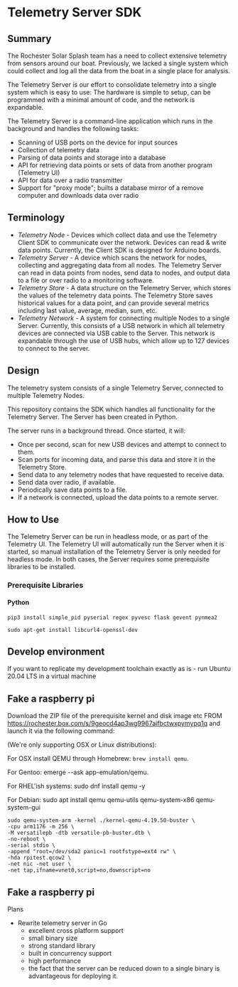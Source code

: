 # Telemetry Server SDK
## Summary
The Rochester Solar Splash team has a need to collect extensive telemetry from sensors around our boat. Previously, we lacked a single system which could collect and log all the data from the boat in a single place for analysis.

The Telemetry Server is our effort to consolidate telemetry into a single system which is easy to use: The hardware is simple to setup, can be programmed with a minimal amount of code, and the network is expandable.

The Telemetry Server is a command-line application which runs in the background and handles the following tasks:
- Scanning of USB ports on the device for input sources
- Collection of telemetry data
- Parsing of data points and storage into a database
- API for retrieving data points or sets of data from another program (Telemetry UI)
- API for data over a radio transmitter
- Support for "proxy mode"; builts a database mirror of a remove computer and downloads data over radio

## Terminology
- *Telemetry Node* - Devices which collect data and use the Telemetry Client SDK to communicate over the network. Devices can read & write data points. Currently, the Client SDK is designed for Arduino boards.
- *Telemetry Server* - A device which scans the network for nodes, collecting and aggregating data from all nodes. The Telemetry Server can read in data points from nodes, send data to nodes, and output data to a file or over radio to a monitoring software.
- *Telemetry Store* - A data structure on the Telemetry Server, which stores the values of the telemetry data points. The Telemetry Store saves historical values for a data point, and can provide several metrics including last value, average, median, sum, etc.
- *Telemetry Network* - A system for connecting multiple Nodes to a single Server. Currently, this consists of a USB network in which all telemetry devices are connected via USB cable to the Server. This network is expandable through the use of USB hubs, which allow up to 127 devices to connect to the server.

## Design

The telemetry system consists of a single Telemetry Server, connected to multiple Telemetry Nodes.

This repository contains the SDK which handles all functionality for the Telemetry Server. The Server has been created in Python.

The server runs in a background thread. Once started, it will:
- Once per second, scan for new USB devices and attempt to connect to them.
- Scan ports for incoming data, and parse this data and store it in the Telemetry Store.
- Send data to any telemetry nodes that have requested to receive data.
- Send data over radio, if available.
- Periodically save data points to a file.
- If a network is connected, upload the data points to a remote server.

## How to Use
The Telemetry Server can be run in headless mode, or as part of the Telemetry UI. The Telemetry UI will automatically run the Server when it is started, so manual installation of the Telemetry Server is only needed for headless mode. In both cases, the Server requires some prerequisite libraries to be installed.

### Prerequisite Libraries
#### Python
`pip3 install simple_pid pyserial regex pyvesc flask gevent pynmea2`


`sudo apt-get install libcurl4-openssl-dev`

## Develop environment

If you want to replicate my development toolchain exactly as is - run Ubuntu 20.04 LTS in a virtual machine

## Fake a raspberry pi

Download the ZIP file of the prerequisite kernel and disk image etc FROM https://rochester.box.com/s/9geocd4ap3wg9967aifbctwxpymypq1q and launch it via the following command:

(We're only supporting OSX or Linux distributions):

For OSX install QEMU through Homebrew: ``brew install qemu``. 

For Gentoo: emerge --ask app-emulation/qemu. 

For RHEL'ish systems: sudo dnf install qemu -y

For Debian: sudo apt install qemu qemu-utils qemu-system-x86 qemu-system-gui

```
sudo qemu-system-arm -kernel ./kernel-qemu-4.19.50-buster \
-cpu arm1176 -m 256 \
-M versatilepb -dtb versatile-pb-buster.dtb \
-no-reboot \
-serial stdio \
-append "root=/dev/sda2 panic=1 rootfstype=ext4 rw" \
-hda rpitest.qcow2 \
-net nic -net user \
-net tap,ifname=vnet0,script=no,downscript=no
```


## Fake a raspberry pi

Plans
- Rewrite telemetry server in Go
  - excellent cross platform support
  - small binary size
  - strong standard library
  - built in concurrency support
  - high performance
  - the fact that the server can be reduced down to a single binary is advantageous for deploying it.

